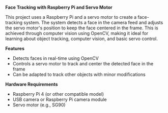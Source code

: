 
**Face Tracking with Raspberry Pi and Servo Motor**

This project uses a Raspberry Pi and a servo motor to create a face-tracking system. The system detects a face in the camera feed and adjusts the servo motor's position to keep the face centered in the frame. This is achieved through computer vision using OpenCV, making it ideal for learning about object tracking, computer vision, and basic servo control.

**Features**
- Detects faces in real-time using OpenCV
- Controls a servo motor to track and center the detected face in the frame
- Can be adapted to track other objects with minor modifications

**Hardware Requirements**
- Raspberry Pi 4 (or other compatible model)
- USB camera or Raspberry Pi camera module
- Servo motor (e.g., SG90)
